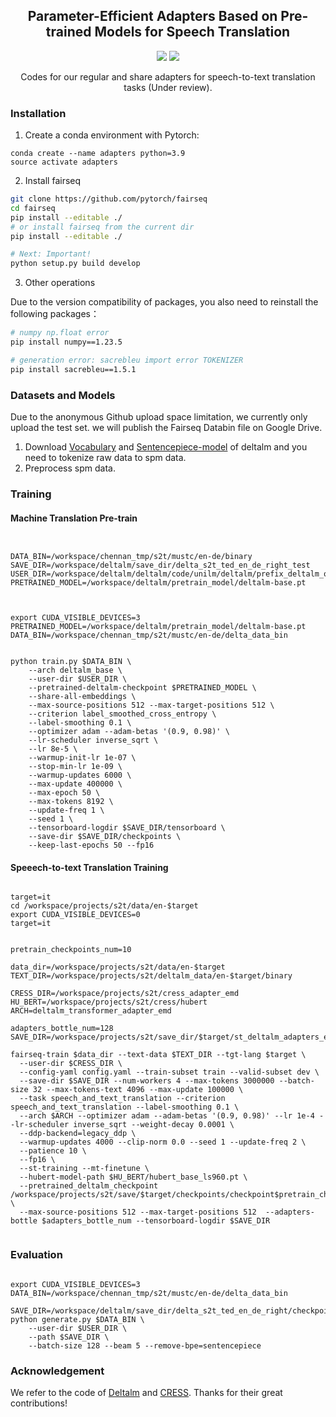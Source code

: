 






<h2 align="center">
Parameter-Efficient Adapters Based on Pre-trained Models for Speech Translation
</h2>

<p align="center">
  <!-- <img src="https://img.shields.io/badge/EMNLP-2023-brightgreen"> -->
  <!-- <under review><img src="http://img.shields.io/badge/Paper-PDF-red.svg"></a> -->
  <img src="https://img.shields.io/badge/License-Apache%202.0-blue.svg">
  <img src="https://img.shields.io/badge/PyTorch-%23EE4C2C.svg?e&logo=PyTorch&logoColor=white">
</p>

<p align="center">
 Codes for our regular and share adapters for speech-to-text translation tasks (Under review). 
</p>


### Installation

1. Create a conda environment with Pytorch:

```
conda create --name adapters python=3.9
source activate adapters
```

2. Install fairseq

```bash
git clone https://github.com/pytorch/fairseq
cd fairseq
pip install --editable ./
# or install fairseq from the current dir
pip install --editable ./

# Next: Important!
python setup.py build develop


```

3. Other operations

Due to the version compatibility of packages, you also need to reinstall the following packages：

```bash
# numpy np.float error 
pip install numpy==1.23.5

# generation error: sacrebleu import error TOKENIZER 
pip install sacrebleu==1.5.1
```

### Datasets and Models

<!-- #### Mustc v1 -->

Due to the anonymous Github upload space limitation, we currently only upload the test set. we will publish the Fairseq Databin file on Google Drive.

1.  Download [Vocabulary](https://deltalm.blob.core.windows.net/deltalm/dict.txt) and [ Sentencepiece-model](https://deltalm.blob.core.windows.net/deltalm/spm.model) of deltalm and you need to tokenize raw data to spm data. 
2.  Preprocess spm data. 



### Training



#### Machine Translation Pre-train
```


DATA_BIN=/workspace/chennan_tmp/s2t/mustc/en-de/binary
SAVE_DIR=/workspace/deltalm/save_dir/delta_s2t_ted_en_de_right_test
USER_DIR=/workspace/deltalm/deltalm/code/unilm/deltalm/prefix_deltalm_old
PRETRAINED_MODEL=/workspace/deltalm/pretrain_model/deltalm-base.pt



export CUDA_VISIBLE_DEVICES=3
PRETRAINED_MODEL=/workspace/deltalm/pretrain_model/deltalm-base.pt
DATA_BIN=/workspace/chennan_tmp/s2t/mustc/en-de/delta_data_bin


python train.py $DATA_BIN \
    --arch deltalm_base \
    --user-dir $USER_DIR \
    --pretrained-deltalm-checkpoint $PRETRAINED_MODEL \
    --share-all-embeddings \
    --max-source-positions 512 --max-target-positions 512 \
    --criterion label_smoothed_cross_entropy \
    --label-smoothing 0.1 \
    --optimizer adam --adam-betas '(0.9, 0.98)' \
    --lr-scheduler inverse_sqrt \
    --lr 8e-5 \
    --warmup-init-lr 1e-07 \
    --stop-min-lr 1e-09 \
    --warmup-updates 6000 \
    --max-update 400000 \
    --max-epoch 50 \
    --max-tokens 8192 \
    --update-freq 1 \
    --seed 1 \
    --tensorboard-logdir $SAVE_DIR/tensorboard \
    --save-dir $SAVE_DIR/checkpoints \
    --keep-last-epochs 50 --fp16

```






#### Speeech-to-text Translation Training



```

target=it
cd /workspace/projects/s2t/data/en-$target
export CUDA_VISIBLE_DEVICES=0
target=it


pretrain_checkpoints_num=10

data_dir=/workspace/projects/s2t/data/en-$target
TEXT_DIR=/workspace/projects/s2t/deltalm_data/en-$target/binary

CRESS_DIR=/workspace/projects/s2t/cress_adapter_emd
HU_BERT=/workspace/projects/s2t/cress/hubert
ARCH=deltalm_transformer_adapter_emd

adapters_bottle_num=128
SAVE_DIR=/workspace/projects/s2t/save_dir/$target/st_deltalm_adapters_emd_$adapters_bottle_num

fairseq-train $data_dir --text-data $TEXT_DIR --tgt-lang $target \
  --user-dir $CRESS_DIR \
  --config-yaml config.yaml --train-subset train --valid-subset dev \
  --save-dir $SAVE_DIR --num-workers 4 --max-tokens 3000000 --batch-size 32 --max-tokens-text 4096 --max-update 100000 \
  --task speech_and_text_translation --criterion speech_and_text_translation --label-smoothing 0.1 \
  --arch $ARCH --optimizer adam --adam-betas '(0.9, 0.98)' --lr 1e-4 --lr-scheduler inverse_sqrt --weight-decay 0.0001 \
  --ddp-backend=legacy_ddp \
  --warmup-updates 4000 --clip-norm 0.0 --seed 1 --update-freq 2 \
  --patience 10 \
  --fp16 \
  --st-training --mt-finetune \
  --hubert-model-path $HU_BERT/hubert_base_ls960.pt \
  --pretrained_deltalm_checkpoint /workspace/projects/s2t/save/$target/checkpoints/checkpoint$pretrain_checkpoints_num.pt \
  --max-source-positions 512 --max-target-positions 512  --adapters-bottle $adapters_bottle_num --tensorboard-logdir $SAVE_DIR


```

### Evaluation


```

export CUDA_VISIBLE_DEVICES=3
DATA_BIN=/workspace/chennan_tmp/s2t/mustc/en-de/delta_data_bin

SAVE_DIR=/workspace/deltalm/save_dir/delta_s2t_ted_en_de_right/checkpoints/checkpoint5.pt
python generate.py $DATA_BIN \
    --user-dir $USER_DIR \
    --path $SAVE_DIR \
    --batch-size 128 --beam 5 --remove-bpe=sentencepiece
```





### Acknowledgement

We refer to the code of [Deltalm](https://github.com/microsoft/unilm/tree/master/deltalm) and [CRESS](https://github.com/ictnlp/CRESS). Thanks for their great contributions!
